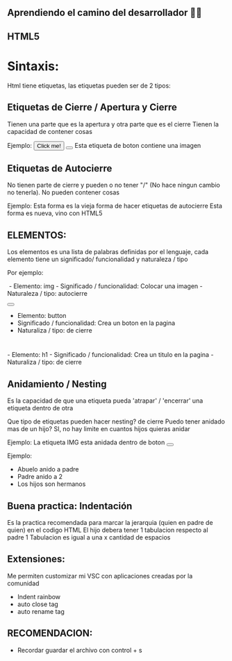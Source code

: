 ## Aprendiendo el camino del desarrollador 🐱‍👤

## HTML5

# Sintaxis:

Html tiene etiquetas, las etiquetas pueden ser de 2 tipos:

## Etiquetas de Cierre / Apertura y Cierre
Tienen una parte que es la apertura y otra parte que es el cierre
Tienen la capacidad de contener cosas

Ejemplo:
<padre></padre>
<hijo></hijo>
<button>Click me!</button>
<button> <img/> </button> Esta etiqueta de boton contiene una imagen

## Etiquetas de Autocierre
No tienen parte de cierre y pueden o no tener "/" (No hace ningun cambio no tenerla).
No pueden contener cosas

Ejemplo: 
<autocierre/> Esta forma es la vieja forma de hacer etiquetas de autocierre
<test> Esta forma es nueva, vino con HTML5

## ELEMENTOS:
Los elementos es una lista de palabras definidas por el lenguaje, cada elemento tiene un significado/ funcionalidad y naturaleza / tipo

Por ejemplo:

<img>
- Elemento: img
- Significado / funcionalidad: Colocar una imagen
- Naturaleza / tipo: autocierre

<button></button>
- Elemento: button
- Significado / funcionalidad: Crea un boton en la pagina
- Naturaliza / tipo: de cierre

<h1></h1>
- Elemento: h1
- Significado / funcionalidad: Crea un titulo en la pagina
- Naturaliza / tipo: de cierre

## Anidamiento / Nesting
Es la capacidad de que una etiqueta pueda 'atrapar' / 'encerrar' una etiqueta dentro de otra

Que tipo de etiquetas pueden hacer nesting? de cierre
Puedo tener anidado mas de un hijo? SI, no hay limite en cuantos hijos quieras anidar

Ejemplo:
La etiqueta IMG esta anidada dentro de boton
<button> <img/> </button>

Ejemplo:
- Abuelo anido a padre
- Padre anido a 2 <hijo>
- Los hijos son hermanos
<abuelo><padre><hijo></hijo> <hijo></hijo></padre></abuelo>

## Buena practica: Indentación

Es la practica recomendada para marcar la jerarquia (quien en padre de quien) en el codigo HTML
El hijo debera tener 1 tabulacion respecto al padre
1 Tabulacion es igual a una x cantidad de espacios

<padre>
    <hijo>
    </hijo>
    <hijo>
    </hijo>
</padre>


## Extensiones:
Me permiten customizar mi VSC con aplicaciones creadas por la comunidad

- Indent rainbow
- auto close tag
- auto rename tag


## RECOMENDACION:

- Recordar guardar el archivo con control + s
